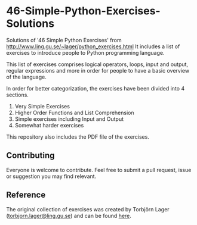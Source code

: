 # 46-Simple-Python-Exercises-Solutions
Solutions of '46 Simple Python Exercises' from http://www.ling.gu.se/~lager/python_exercises.html
It includes a list of exercises to introduce people to Python programming language.

This list of exercises comprises logical operators, loops, input and output, regular expressions and
more in order for people to have a basic overview of the language.

In order for better categorization, the exercises have been divided into 4 sections.

1. Very Simple Exercises
2. Higher Order Functions and List Comprehension
3. Simple exercises including Input and Output
4. Somewhat harder exercises

This repository also includes the PDF file of the exercises.

## Contributing
Everyone is welcome to contribute. Feel free to submit a pull request, issue or suggestion you may find relevant.


## Reference
The original collection of exercises was created by Torbjörn Lager (torbjorn.lager@ling.gu.se)
and can be found [here](http://www.ling.gu.se/~lager/python_exercises.html).